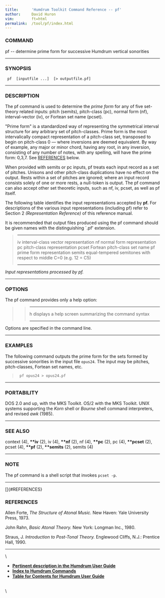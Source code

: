 ```yaml
---
title:		'Humdrum Toolkit Command Reference -- pf'
author:		David Huron
vim:		ft=html
permalink:	/tool/pf/index.html
---
```



### COMMAND

<span class="tool">pf</span> -- determine prime form for successive Humdrum vertical
sonorities

------------------------------------------------------------------------

### SYNOPSIS

` pf  [inputfile ...]  [> outputfile.pf]`

------------------------------------------------------------------------

### DESCRIPTION

The <span class="tool">pf</span> command is used to determine the *prime form* for any of five
set-theory related inputs: pitch (<span class="rep">semits</span>), pitch-class (<span class="rep">pc</span>),
normal form (<span class="rep">nf</span>), interval-vector (<span class="rep">iv</span>), or Fortean set name
(<span class="rep">pcset</span>).

\"Prime form\" is a standardized way of representing the symmetrical
interval structure for any arbitrary set of pitch-classes. Prime form is
the most intervalically compact representation of a pitch-class set,
transposed to begin on pitch-class 0 &mdash; where inversions are deemed
equivalent. By way of example, any major or minor chord, having any
root, in any inversion, consisting of any number of notes, with any
spelling, will have the prime form: 0,3,7. See [REFERENCES](#REFERENCES)
below.

When provided with <span class="rep">semits</span> or <span class="rep">pc</span> inputs, <span class="tool">pf</span> treats each input
record as a set of pitches. Unisons and other pitch-class duplications
have no effect on the output. Rests within a set of pitches are ignored;
where an input record consists solely of one or more rests, a null-token
is output. The <span class="tool">pf</span> command can also accept other set theoretic
inputs, such as <span class="rep">nf</span>, <span class="rep">iv</span>, <span class="rep">pcset</span>, as well as <span class="rep">pf</span> itself.

The following table identifies the input representations accepted by
**pf.** For descriptions of the various input representations (including
<span class="rep">pf</span>) refer to Section 2 *(Representation Reference)* of this
reference manual.

It is recommended that output files produced using the <span class="tool">pf</span> command
should be given names with the distinguishing \`.pf\' extension.

>   ------------ --------------------------------------------------------------------
>   <span class="rep">iv</span>       interval-class vector representation
>   <span class="rep">nf</span>       normal form representation
>   <span class="rep">pc</span>       pitch-class representation
>   <span class="rep">pcset</span>    Fortean pitch-class set name
>   <span class="rep">pf</span>       prime form representation
>   <span class="rep">semits</span>   equal-tempered semitones with respect to middle C=0 (e.g. 12 = C5)
>   ------------ --------------------------------------------------------------------
>
*Input representations processed by <span class="tool">pf</span>.*

------------------------------------------------------------------------

### OPTIONS

The <span class="tool">pf</span> command provides only a help option:

> >   -------- -------------------------------------------------------
> >   <span class="option">h</span>   displays a help screen summarizing the command syntax
> >   -------- -------------------------------------------------------
> >
Options are specified in the command line.

------------------------------------------------------------------------

### EXAMPLES

The following command outputs the prime form for the sets formed by
successive sonorities in the input file `opus24`. The input may be
pitches, pitch-classes, Fortean set names, etc.

> ` pf opus24 > opus24.pf`

------------------------------------------------------------------------

### PORTABILITY

DOS 2.0 and up, with the MKS Toolkit. OS/2 with the MKS Toolkit. UNIX
systems supporting the *Korn* shell or *Bourne* shell command
interpreters, and revised *awk* (1985).

------------------------------------------------------------------------

### SEE ALSO

<span class="tool">context</span> (4), **\*\*iv** (2), <span class="tool">iv</span> (4),
**\*\*nf** (2), <span class="tool">nf</span> (4), **\*\*pc** (2), <span class="tool">pc</span>
(4), **\*\*pcset** (2), <span class="tool">pcset</span> (4), **\*\*pf** (2),
**\*\*semits** (2), <span class="tool">semits</span> (4)

------------------------------------------------------------------------

### NOTE

The <span class="tool">pf</span> command is a shell script that invokes `pcset -p`.

------------------------------------------------------------------------

[]{#REFERENCES}

### REFERENCES

Allen Forte, *The Structure of Atonal Music.* New Haven: Yale University
Press, 1973.

John Rahn, *Basic Atonal Theory.* New York: Longman Inc., 1980.

Straus, J. *Introduction to Post-Tonal Theory.* Englewood Cliffs, N.J.:
Prentice Hall, 1990.

------------------------------------------------------------------------

\

-   [**Pertinent description in the Humdrum User
    Guide**](../guide34.html#Prime_Form)
-   [**Index to Humdrum Commands**](../commands.toc.html)
-   [**Table for Contents for Humdrum User Guide**](../guide.toc.html)

\
\
